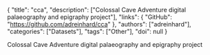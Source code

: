 {
  "title": "cca",
  "description": ["Colossal Cave Adventure digital palaeography and epigraphy project"],
  "links": {
    "GitHub": "https://github.com/adreinhard/cca"
  },
  "authors": ["adreinhard"],
  "categories": ["Datasets"],
  "tags": ["Other"],
  "doi": null
}

<!-- Generated by csv2md.R – do not edit by hand -->

Colossal Cave Adventure digital palaeography and epigraphy project